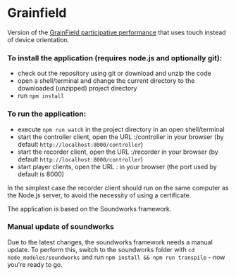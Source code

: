 # Grainfield

Version of the [GrainField participative performance](https://github.com/ircam-cosima/grainfield) that uses touch instead of device orientation.

### To install the application (requires node.js and optionally git):

- check out the repository using git or download and unzip the code
- open a shell/terminal and change the current directory to the downloaded (unzipped) project directory
- run `npm install`

### To run the application:

- execute `npm run watch` in the project directory in an open shell/terminal
- start the controller client, open the URL <server address>:<port>/controller in your browser (by default `http://localhost:8000/controller`)
- start the recorder client, open the URL <server address>:<port>/recorder in your browser (by default `http://localhost:8000/controller`)
- start player clients, open the URL <server address>:<port> in your browser (the port used by default is 8000)

In the simplest case the recorder client should run on the same computer as the Node.js server, to avoid the necessity of using a certificate.

The application is based on the Soundworks framework.

### Manual update of soundworks

Due to the latest changes, the soundworks framework needs a manual update. To perform this, switch to the soundworks folder with
`cd node_modules/soundworks` and run `npm install && npm run transpile` - now you're ready to go.
